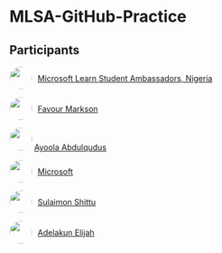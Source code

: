 # MLSA-GitHub-Practice

## Participants

<p style="display: flex; align-items:center; gap:10px;">
  <img src="https://github.com/mlsanigeria.png" width="40px" height="40px" style="border-radius:50%"  />
  <a href="https://github.com/mlsanigeria">Microsoft Learn Student Ambassadors, Nigeria</a>
</p>

<p style="display: flex; align-items:center; gap:10px;">
  <img src="https://github.com/markson17.png" width="40px" height="40px" style="border-radius:50%"  />
  <a href="https://github.com/markson17">Favour Markson</a>
</p>

<p>
  <img src="https://github.com/qudusayo.png" width="40px" height="40px" style="border-radius:50%"  />
  <a href="https://github.com/qudusayo">Ayoola Abdulqudus</a>
</p>

<p style="display: flex; align-items:center; gap:10px;">
  <img src="https://github.com/microsoft.png" width="40px" height="40px" style="border-radius:50%"  />
  <a href="https://github.com/microsoft">Microsoft</a>
</p>

<p style="display: flex; align-items:center; gap:10px;">
  <img src="https://github.com/SulaimonShittu.png" width="40px" height="40px" style="border-radius:50%"  />
  <a href="https://github.com/SulaimonShittu">Sulaimon Shittu</a>
</p>

<p style="display: flex; align-items:center; gap:10px;">
  <img src="https://github.com/kennykage101.png" width="40px" height="40px" style="border-radius:50%"  />
  <a href="https://github.com/kennykage101">Adelakun Elijah</a>
</p>
